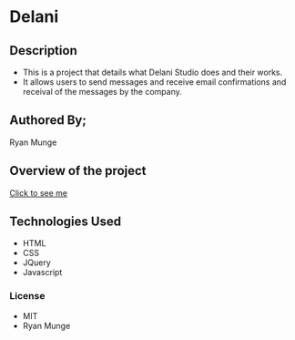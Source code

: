 # Delani

## Description
* This is a project that details what Delani Studio does and their works.
* It allows users to send messages and receive email confirmations and receival of the messages by the company.

## Authored By;
  Ryan Munge
  
## Overview of the project 
  [Click to see me](https://ryan-ryu8.github.io/Delani/)
  
## Technologies Used
* HTML
* CSS
* JQuery
* Javascript

### License
* MIT
* Ryan Munge
